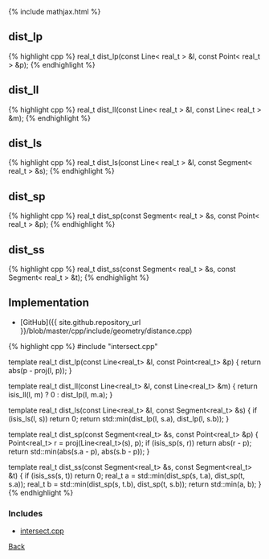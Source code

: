 {% include mathjax.html %}

## dist_lp

{% highlight cpp %}
real_t dist_lp(const Line< real_t > &l, const Point< real_t > &p);
{% endhighlight %}

## dist_ll

{% highlight cpp %}
real_t dist_ll(const Line< real_t > &l, const Line< real_t > &m);
{% endhighlight %}

## dist_ls

{% highlight cpp %}
real_t dist_ls(const Line< real_t > &l, const Segment< real_t > &s);
{% endhighlight %}

## dist_sp

{% highlight cpp %}
real_t dist_sp(const Segment< real_t > &s, const Point< real_t > &p);
{% endhighlight %}

## dist_ss

{% highlight cpp %}
real_t dist_ss(const Segment< real_t > &s, const Segment< real_t > &t);
{% endhighlight %}

## Implementation

- [GitHub]({{ site.github.repository_url }}/blob/master/cpp/include/geometry/distance.cpp)

{% highlight cpp %}
#include "intersect.cpp"

template <typename real_t>
real_t dist_lp(const Line<real_t> &l, const Point<real_t> &p) {
  return abs(p - proj(l, p));
}

template <typename real_t>
real_t dist_ll(const Line<real_t> &l, const Line<real_t> &m) {
  return isis_ll(l, m) ? 0 : dist_lp(l, m.a);
}

template <typename real_t>
real_t dist_ls(const Line<real_t> &l, const Segment<real_t> &s) {
  if (isis_ls(l, s)) return 0;
  return std::min(dist_lp(l, s.a), dist_lp(l, s.b));
}

template <typename real_t>
real_t dist_sp(const Segment<real_t> &s, const Point<real_t> &p) {
  Point<real_t> r = proj(Line<real_t>(s), p);
  if (isis_sp(s, r)) return abs(r - p);
  return std::min(abs(s.a - p), abs(s.b - p));
}

template <typename real_t>
real_t dist_ss(const Segment<real_t> &s, const Segment<real_t> &t) {
  if (isis_ss(s, t)) return 0;
  real_t a = std::min(dist_sp(s, t.a), dist_sp(t, s.a));
  real_t b = std::min(dist_sp(s, t.b), dist_sp(t, s.b));
  return std::min(a, b);
}
{% endhighlight %}

### Includes

- [intersect.cpp](intersect)

[Back](../..)
